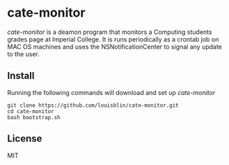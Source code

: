 # cate-monitor

*cate-monitor* is a deamon program that monitors a Computing students grades 
page at Imperial College. It is runs periodically as a crontab job on MAC OS
machines and uses the NSNotificationCenter to signal any update to the user.

## Install

Running the following commands will download and set up *cate-monitor*

```shell
git clone https://github.com/louisblin/cate-monitor.git
cd cate-monitor
bash bootstrap.sh
```

## License 

MIT
